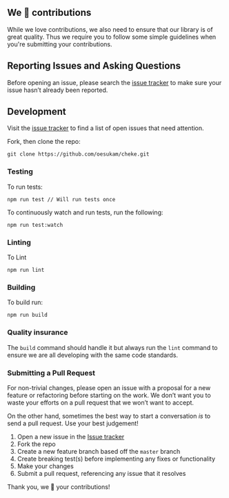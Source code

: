 ## We 💜 contributions

While we love contributions, we also need to ensure that our library is of great quality. Thus we require you to follow some simple guidelines when you're submitting your contributions.

## Reporting Issues and Asking Questions

Before opening an issue, please search the [issue tracker](https://github.com/oesukam/cheke/issues) to make sure your issue hasn’t already been reported.

## Development

Visit the [issue tracker](https://github.com/oesukam/cheke/issues) to find a list of open issues that need attention.

Fork, then clone the repo:

```
git clone https://github.com/oesukam/cheke.git
```

### Testing

To run tests:

```
npm run test // Will run tests once
```

To continuously watch and run tests, run the following:

```
npm run test:watch
```

### Linting

To Lint

```
npm run lint
```

### Building

To build run:

```
npm run build
```

### Quality insurance

The `build` command should handle it but always run the `lint` command to ensure we are all developing with the same code standards.

### Submitting a Pull Request

For non-trivial changes, please open an issue with a proposal for a new feature or refactoring before starting on the work. We don’t want you to waste your efforts on a pull request that we won’t want to accept.

On the other hand, sometimes the best way to start a conversation _is_ to send a pull request. Use your best judgement!

1. Open a new issue in the [Issue tracker](https://github.com/oesukam/cheke/issues)
1. Fork the repo
1. Create a new feature branch based off the `master` branch
1. Create breaking test(s) before implementing any fixes or functionality
1. Make your changes
1. Submit a pull request, referencing any issue that it resolves

Thank you, we 💜 your contributions!
